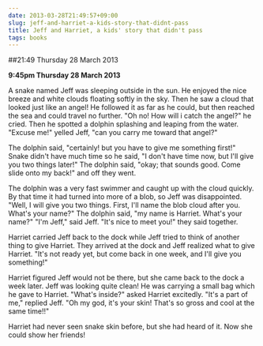 ```yaml
---
date: 2013-03-28T21:49:57+09:00
slug: jeff-and-harriet-a-kids-story-that-didnt-pass
title: Jeff and Harriet, a kids' story that didn't pass
tags: books
---
```


##21:49 Thursday 28 March 2013

**9:45pm Thursday 28 March 2013**

A snake named Jeff was sleeping outside in the sun. He enjoyed the
nice breeze and white clouds floating softly in the sky. Then he saw a
cloud that looked just like an angel! He followed it as far as he
could, but then reached the sea and could travel no further. "Oh no!
How will i catch the angel?" he cried. Then he spotted a dolphin
splashing and leaping from the water. "Excuse me!" yelled Jeff, "can
you carry me toward that angel?"

The dolphin said, "certainly! but you have to give me something
first!" Snake didn't have much time so he said, "I don't have time
now, but I'll give you two things later!" The dolphin said, "okay;
that sounds good. Come slide onto my back!" and off they went.

The dolphin was a very fast swimmer and caught up with the cloud
quickly. By that time it had turned into more of a blob, so Jeff was
disappointed. "Well, I will give you two things. First, I'll name the
blob cloud after you. What's your name?" The dolphin said, "my name is
Harriet. What's your name?" "I'm Jeff," said Jeff. "It's nice to meet
you!" they said together.

Harriet carried Jeff back to the dock while Jeff tried to think of
another thing to give Harriet. They arrived at the dock and Jeff
realized what to give Harriet. "It's not ready yet, but come back in
one week, and I'll give you something!"

Harriet figured Jeff would not be there, but she came back to the dock
a week later. Jeff was looking quite clean! He was carrying a small
bag which he gave to Harriet. "What's inside?" asked Harriet
excitedly. "It's a part of me," replied Jeff. "Oh my god, it's your
skin! That's so gross and cool at the same time!!"

Harriet had never seen snake skin before, but she had heard of it.
Now she could show her friends!
